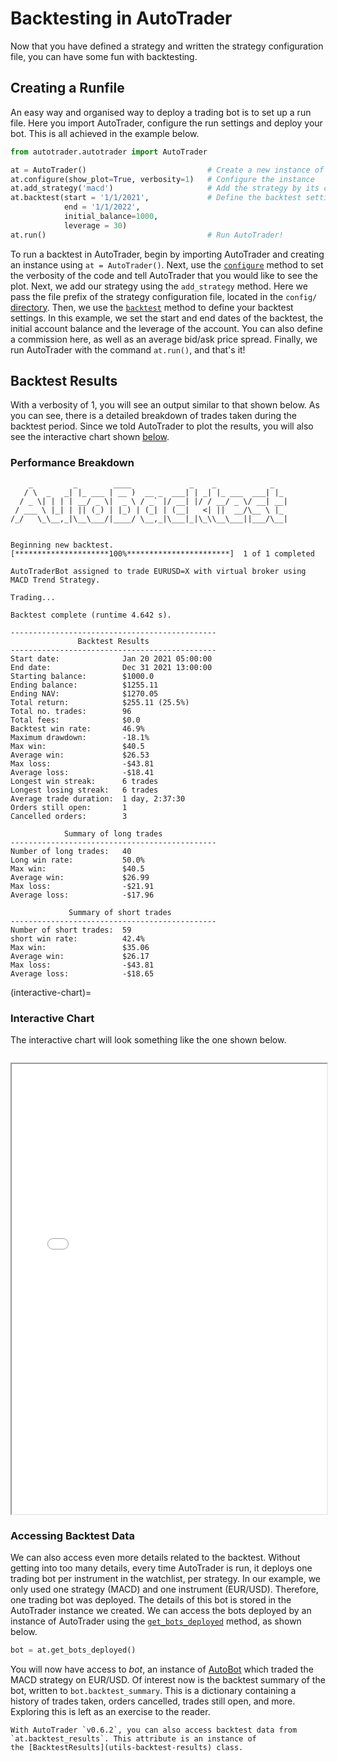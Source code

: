 # Backtesting in AutoTrader
Now that you have defined a strategy and written the strategy configuration file, you can have some fun with backtesting. 

## Creating a Runfile
An easy way and organised way to deploy a trading bot is to set up a run file. Here you import AutoTrader, configure the 
run settings and deploy your bot. This is all achieved in the example below.

```python
from autotrader.autotrader import AutoTrader

at = AutoTrader()                           # Create a new instance of AutoTrader
at.configure(show_plot=True, verbosity=1)   # Configure the instance
at.add_strategy('macd')                     # Add the strategy by its configuration file prefix
at.backtest(start = '1/1/2021',             # Define the backtest settings
            end = '1/1/2022',
            initial_balance=1000,
            leverage = 30)
at.run()                                    # Run AutoTrader!
```

To run a backtest in AutoTrader, begin by importing AutoTrader and creating 
an instance using `at = AutoTrader()`. Next, use the [`configure`](autotrader-configure) method to set 
the verbosity of the code and tell AutoTrader that you would like to see the plot. Next, we add our 
strategy using the `add_strategy` method. Here we pass the file prefix of the strategy configuration file, 
located in the `config/` [directory](rec-dir-struc). Then, we use the [`backtest`](autotrader-backtest-config) 
method to define your backtest settings. In this example, we set the start and end dates of the backtest, 
the initial account balance and the leverage of the account. You can also define a commission here, as 
well as an average bid/ask price spread. Finally, we run AutoTrader with the command `at.run()`, and that's it! 


## Backtest Results
With a verbosity of 1, you will see an output similar to that shown below. As you can see, there is a detailed breakdown of 
trades taken during the backtest period. Since we told AutoTrader to plot the results, you will also see the interactive chart
shown [below](interactive-chart).


### Performance Breakdown
```
    _         _        ____             _    _            _   
   / \  _   _| |_ ___ | __ )  __ _  ___| | _| |_ ___  ___| |_ 
  / _ \| | | | __/ _ \|  _ \ / _` |/ __| |/ / __/ _ \/ __| __|
 / ___ \ |_| | || (_) | |_) | (_| | (__|   <| ||  __/\__ \ |_ 
/_/   \_\__,_|\__\___/|____/ \__,_|\___|_|\_\\__\___||___/\__|
                                                              

Beginning new backtest.
[*********************100%***********************]  1 of 1 completed

AutoTraderBot assigned to trade EURUSD=X with virtual broker using MACD Trend Strategy.

Trading...

Backtest complete (runtime 4.642 s).

----------------------------------------------
               Backtest Results
----------------------------------------------
Start date:              Jan 20 2021 05:00:00
End date:                Dec 31 2021 13:00:00
Starting balance:        $1000.0
Ending balance:          $1255.11
Ending NAV:              $1270.05
Total return:            $255.11 (25.5%)
Total no. trades:        96
Total fees:              $0.0
Backtest win rate:       46.9%
Maximum drawdown:        -18.1%
Max win:                 $40.5
Average win:             $26.53
Max loss:                -$43.81
Average loss:            -$18.41
Longest win streak:      6 trades
Longest losing streak:   6 trades
Average trade duration:  1 day, 2:37:30
Orders still open:       1
Cancelled orders:        3

            Summary of long trades
----------------------------------------------
Number of long trades:   40
Long win rate:           50.0%
Max win:                 $40.5
Average win:             $26.99
Max loss:                -$21.91
Average loss:            -$17.96

             Summary of short trades
----------------------------------------------
Number of short trades:  59
short win rate:          42.4%
Max win:                 $35.06
Average win:             $26.17
Max loss:                -$43.81
Average loss:            -$18.65
```

(interactive-chart)=
### Interactive Chart
The interactive chart will look something like the one shown below.


<iframe data-src="../_static/charts/macd_backtest_demo.html" id="iframe" loading="lazy" style="width:100%; margin-top:1em; height:720px; overflow:hidden;" data-ga-on="wheel" data-ga-event-category="iframe" data-ga-event-action="wheel" src="../_static/charts/macd_backtest_demo.html"></iframe>




### Accessing Backtest Data
We can also access even more details related to the backtest. Without getting into too many details, every time AutoTrader is run, it
deploys one trading bot per instrument in the watchlist, per strategy. In our example, we only used one strategy (MACD) and one 
instrument (EUR/USD). Therefore, one trading bot was deployed. The details of this bot is stored in the AutoTrader instance we created. 
We can access the bots deployed by an instance of AutoTrader using the [`get_bots_deployed`](autotrader-bots-deployed) method, as 
shown below.

```py
bot = at.get_bots_deployed()
```

You will now have access to *bot*, an instance of [AutoBot](../core/AutoBot) which traded the MACD strategy on EUR/USD. Of interest 
now is the backtest summary of the bot, written to `bot.backtest_summary`. This is a dictionary containing a history of trades taken,
orders cancelled, trades still open, and more. Exploring this is left as an exercise to the reader.

```{tip}
With AutoTrader `v0.6.2`, you can also access backtest data from `at.backtest_results`. This attribute is an instance of 
the [BacktestResults](utils-backtest-results) class.
```
